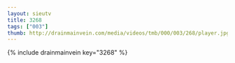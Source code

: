 ```yaml
--- 
layout: sieutv
title: 3268
tags: ["003"]
thumb: http://drainmainvein.com/media/videos/tmb/000/003/268/player.jpg
---
```

{% include drainmainvein key="3268" %} 
